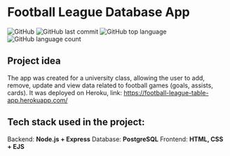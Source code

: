 # Football League Database App

![GitHub](https://img.shields.io/github/license/mikolajczykb/Football_Database_App)
![GitHub last commit](https://img.shields.io/github/last-commit/mikolajczykb/Football_Database_App)
![GitHub top language](https://img.shields.io/github/languages/top/mikolajczykb/Football_Database_App)
![GitHub language count](https://img.shields.io/github/languages/count/mikolajczykb/Football_Database_App)


## Project idea
The app was created for a university class, allowing the user to add, remove, update and view data related to football games (goals, assists, cards).
It was deployed on Heroku, link: https://football-league-table-app.herokuapp.com/

## Tech stack used in the project:

  Backend: **Node.js + Express** 
  Database: **PostgreSQL**
  Frontend: **HTML, CSS + EJS**
